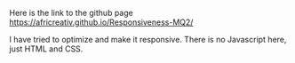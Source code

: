 Here is the link to the github page
https://africreativ.github.io/Responsiveness-MQ2/

I have tried to optimize and make it responsive. There is no Javascript here, just HTML and CSS.